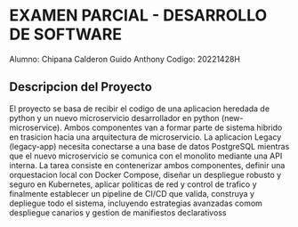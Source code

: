 # EXAMEN PARCIAL - DESARROLLO DE SOFTWARE
Alumno: Chipana Calderon Guido Anthony
Codigo: 20221428H

## Descripcion del Proyecto
El proyecto se basa de recibir el codigo de una aplicacion heredada de python y un nuevo microservicio desarrollador en python (new-microservice). 
Ambos componentes van a formar parte de sistema hibrido en trasicion hacia una arquitectura de microservicio.
La aplicacion Legacy (legacy-app) necesita conectarse a una base de datos PostgreSQL mientras que el nuevo microservicio se comunica con el monolito mediante una API interna.
La tarea consiste en contenerizar ambos componentes, definir una orquestacion local con Docker Compose, diseñar un despliegue robusto y seguro en Kubernetes, aplicar politicas de red y control de trafico y finalmente establecer un pipeline de CI/CD que valida, construya y depliegue todo el sistema, incluyendo estrategias avanzadas comom despliegue canarios y gestion de manifiestos declarativoss